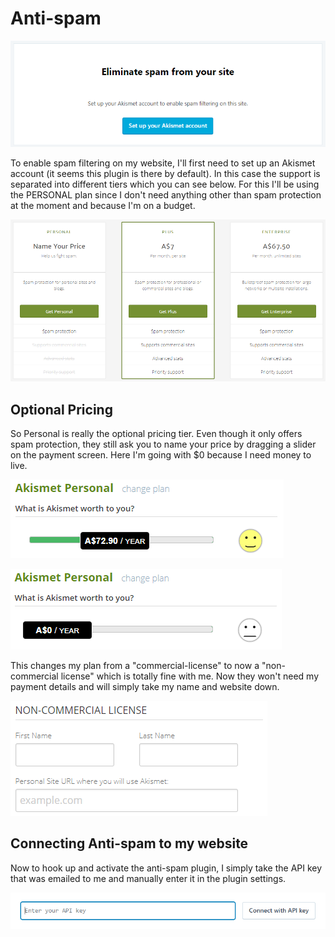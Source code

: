 # Anti-spam

![Account set-up](../../../.gitbook/assets/image%20%28116%29.png)

To enable spam filtering on my website, I'll first need to set up an Akismet account \(it seems this plugin is there by default\). In this case the support is separated into different tiers which you can see below. For this I'll be using the PERSONAL plan since I don't need anything other than spam protection at the moment and because I'm on a budget.

![Pricing plans for Akismet Anti-Spam](../../../.gitbook/assets/image%20%28117%29.png)

## Optional Pricing

So Personal is really the optional pricing tier. Even though it only offers spam protection, they still ask you to name your price by dragging a slider on the payment screen. Here I'm going with $0 because I need money to live.

![](../../../.gitbook/assets/image%20%28122%29.png)

![](../../../.gitbook/assets/image%20%28124%29.png)

This changes my plan from a "commercial-license" to now a "non-commercial license" which is totally fine with me. Now they won't need my payment details and will simply take my name and website down.

![](../../../.gitbook/assets/image%20%28120%29.png)

## Connecting Anti-spam to my website

Now to hook up and activate the anti-spam plugin, I simply take the API key that was emailed to me and manually enter it in the plugin settings.

![](../../../.gitbook/assets/image%20%28123%29.png)

